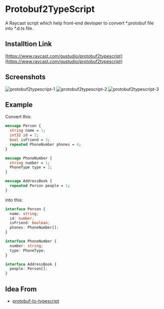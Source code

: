 # Protobuf2TypeScript

A Raycast script which help front-end devloper to convert *.protobuf file into *.d.ts file.

## Installtion Link

[https://www.raycast.com/gustudio/protobuf2typescript](https://www.raycast.com/gustudio/protobuf2typescript)

## Screenshots

![protobuf2typescript-1](https://github.com/7gugu/protobuf2typescript/assets/8674852/1bbdbb94-6fef-4a92-9a81-c445ff65358e)
![protobuf2typescript-2](https://github.com/7gugu/protobuf2typescript/assets/8674852/524b5313-c460-4f77-aa9b-fe4671eda62c)
![protobuf2typescript-3](https://github.com/7gugu/protobuf2typescript/assets/8674852/3f6a56b0-a4fb-46eb-a3ac-2b1a885c4be2)

## Example

Convert this:

```proto
message Person {
  string name = 1;
  int32 id = 2;
  bool isFriend = 3;
  repeated PhoneNumber phones = 4;
}

message PhoneNumber {
  string number = 1;
  PhoneType type = 2;
}

message AddressBook {
  repeated Person people = 1;
}
```

into this:

```typescript
interface Person {
  name: string;
  id: number;
  isFriend: boolean;
  phones: PhoneNumber[];
}

interface PhoneNumber {
  number: string;
  type: PhoneType;
}

interface AddressBook {
  people: Person[];
}
```

## Idea From

- [protobuf-to-typescript ](https://github.com/geotho/protobuf-to-typescript/tree/master)
